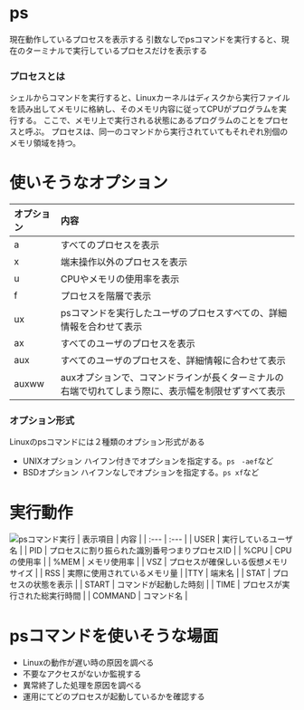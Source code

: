# ps
現在動作しているプロセスを表示する
引数なしでpsコマンドを実行すると、現在のターミナルで実行しているプロセスだけを表示する

### プロセスとは
シェルからコマンドを実行すると、Linuxカーネルはディスクから実行ファイルを読み出してメモリに格納し、そのメモリ内容に従ってCPUがプログラムを実行する。
ここで、メモリ上で実行される状態にあるプログラムのことをプロセスと呼ぶ。
プロセスは、同一のコマンドから実行されていてもそれぞれ別個のメモリ領域を持つ。

# 使いそうなオプション
| オプション | 内容 |
| :--- | :--- |
| a | すべてのプロセスを表示 |
| x | 端末操作以外のプロセスを表示 |
| u | CPUやメモリの使用率を表示　 |
| f | プロセスを階層で表示 |
| ux | psコマンドを実行したユーザのプロセスすべての、詳細情報を合わせて表示 |
| ax | すべてのユーザのプロセスを表示 |
| aux | すべてのユーザのプロセスを、詳細情報に合わせて表示 |
| auxww | auxオプションで、コマンドラインが長くターミナルの右端で切れてしまう際に、表示幅を制限せずすべて表示 |

### オプション形式
Linuxのpsコマンドには２種類のオプション形式がある
- UNIXオプション
ハイフン付きでオプションを指定する。`ps　-aef`など
- BSDオプション
ハイフンなしでオプションを指定する。`ps xf`など

# 実行動作
![psコマンド実行](https://i.gyazo.com/8188209e8631bec271ccaf79f41c86f5.png)
| 表示項目 | 内容 |
| :--- | :--- |
| USER | 実行しているユーザ名 |
| PID | プロセスに割り振られた識別番号つまりプロセスID |
| %CPU | CPUの使用率 |
| %MEM | メモリ使用率 |
| VSZ | プロセスが確保しいる仮想メモリサイズ |
| RSS | 実際に使用されているメモリ量 |
|TTY | 端末名 |
| STAT | プロセスの状態を表示 |
| START | コマンドが起動した時刻 |
| TIME | プロセスが実行された総実行時間 | 
| COMMAND | コマンド名 |



# psコマンドを使いそうな場面
- Linuxの動作が遅い時の原因を調べる
- 不要なアクセスがないか監視する
- 異常終了した処理を原因を調べる
- 運用にてどのプロセスが起動しているかを確認する




